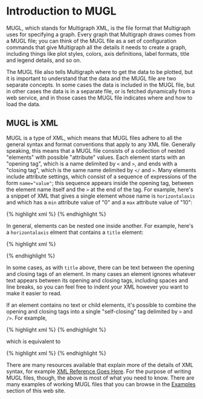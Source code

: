 Introduction to MUGL
====================

MUGL, which stands for Multigraph XML, is the file format that
Multigraph uses for specifying a graph.  Every graph that Multigraph
draws comes from a MUGL file; you can think of the MUGL file as a set
of configuration commands that give Multigraph all the details it
needs to create a graph, including things like plot styles,
colors, axis definitions, label formats, title and legend
details, and so on.

The MUGL file also tells Multigraph where to get the data to be
plotted, but it is important to understand that the data and the MUGL
file are two separate concepts.  In some cases the data is included in
the MUGL file, but in other cases the data is in a separate file, or
is fetched dynamically from a web service, and in those cases the MUGL
file indicates where and how to load the data.

MUGL is XML
-----------

MUGL is a type of XML, which means that MUGL files adhere to all the
general syntax and format conventions that apply to any XML file.
Generally speaking, this means that a MUGL file consists of a
collection of nested "elements" with possible "attribute" values.
Each element starts with an "opening tag", which is a name delimited
by `<` and `>`, and ends with a "closing tag", which is the same name
delimited by `</` and `>`. Many elements include attribute settings,
which consist of a sequence of expressions of the form `name="value"`;
this sequence appears inside the opening tag, between the element name
itself and the `>` at the end of the tag.  For example, here's a
snippet of XML that gives a single element whose name is
`horizontalaxis` and which has a `min` attribute value of "0" and a
`max` attribute value of "10":

{% highlight xml %}
<horizontalaxis min="0" max="10">
</horizontalaxis>
{% endhighlight %}

In general, elements can be nested one inside another.  For example,
here's a `horizontalaxis` elment that contains a `title` element:

{% highlight xml %}
<horizontalaxis min="0" max="10">
  <title>Temperature</title>
</horizontalaxis>
{% endhighlight %}

In some cases, as with `title` above, there can be text
between the opening and closing tags of an element.  In many cases
an element ignores whatever text appears between its opening and closing
tags, including spaces and line breaks, so you can feel free to
indent your XML however you want to make it easier to read.

If an element contains no text or child elements, it's possible
to combine the opening and closing tags into a single "self-closing" tag
delimited by `>` and `/>`.  For example,

{% highlight xml %}
<horizontalaxis min="0" max="10"/>
{% endhighlight %}

which is equivalent to

{% highlight xml %}
<horizontalaxis min="0" max="10"></horizontalaxis>
{% endhighlight %}

There are many resources available that explain more of the details of XML syntax, for
example [XML Reference Goes Here](http://link.to.whatever.com).  For the purpose of writing
MUGL files, though, the above is most of what you need to know.  There are many examples
of working MUGL files that you can browse in the [Examples](../../examples) section
of this web site.
